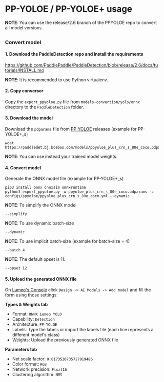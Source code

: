 # PP-YOLOE / PP-YOLOE+ usage

**NOTE**: You can use the release/2.6 branch of the PPYOLOE repo to convert all model versions.

##

### Convert model

#### 1. Download the PaddleDetection repo and install the requirements

https://github.com/PaddlePaddle/PaddleDetection/blob/release/2.6/docs/tutorials/INSTALL.md

**NOTE**: It is recommended to use Python virtualenv.

#### 2. Copy conversor

Copy the `export_ppyoloe.py` file from `models-convertion/yolo/onnx` directory to the `PaddleDetection` folder.

#### 3. Download the model

Download the `pdparams` file from [PP-YOLOE](https://github.com/PaddlePaddle/PaddleDetection/tree/release/2.6/configs/ppyoloe) releases (example for PP-YOLOE+_s)

```
wget https://paddledet.bj.bcebos.com/models/ppyoloe_plus_crn_s_80e_coco.pdparams
```

**NOTE**: You can use instead your trained model weights.

#### 4. Convert model

Generate the ONNX model file (example for PP-YOLOE+_s)

```
pip3 install onnx onnxsim onnxruntime
python3 export_ppyoloe.py -w ppyoloe_plus_crn_s_80e_coco.pdparams -c configs/ppyoloe/ppyoloe_plus_crn_s_80e_coco.yml --dynamic
```

**NOTE**: To simplify the ONNX model

```
--simplify
```

**NOTE**: To use dynamic batch-size

```
--dynamic
```

**NOTE**: To use implicit batch-size (example for batch-size = 4)

```
--batch 4
```

**NOTE**: The default opset is 11.

```
--opset 12
```

#### 5. Upload the generated ONNX file

On [Lumeo's Console](https://console.lumeo.com/) click `Design -> AI Models -> Add model` and fill the form using those settings:

**Types & Weights tab**
* Format: `ONNX Lumeo YOLO`
* Capability: `Detection`
* Architecture: `PP-YOLOE`
* Labels: Type the labels or import the labels file (each line represents a different model's class)
* Weights: Upload the previously generated ONNX file

**Parameters tab**
* Net scale factor: `0.0173520735727919486`
* Color format: `RGB`
* Network precision: `Float16`
* Clustering algorithm: `NMS`

